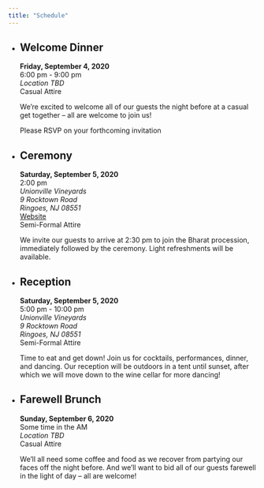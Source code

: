 ```yaml
---
title: "Schedule"
---
```


* ## Welcome Dinner ##

   **Friday, September 4, 2020**  
   6:00 pm - 9:00 pm  
   *Location TBD*  
   Casual Attire

   We’re excited to welcome all of our guests the night before at a casual get together – all are welcome to join us!

   Please RSVP on your forthcoming invitation

* ## Ceremony ##

   **Saturday, September 5, 2020**  
   2:00 pm  
   *Unionville Vineyards  
   9 Rocktown Road  
   Ringoes, NJ 08551*  
   <a href="https://unionvillevineyards.com/" target="_blank" rel="noopener noreferrer" title="Unionville Vineyards">Website</a>  
   Semi-Formal Attire

   We invite our guests to arrive at 2:30 pm to join the Bharat procession, immediately followed by the ceremony. Light refreshments will be available.

* ## Reception ##

   **Saturday, September 5, 2020**  
   5:00 pm - 10:00 pm  
   *Unionville Vineyards  
   9 Rocktown Road  
   Ringoes, NJ 08551*  
   Semi-Formal Attire

   Time to eat and get down! Join us for cocktails, performances, dinner, and dancing. Our reception will be outdoors in a tent until sunset, after which we will move down to the wine cellar for more dancing!

* ## Farewell Brunch ##

   **Sunday, September 6, 2020**  
   Some time in the AM  
   *Location TBD*  
   Casual Attire

   We’ll all need some coffee and food as we recover from partying our faces off the night before. And we’ll want to bid all of our guests farewell in the light of day – all are welcome!
